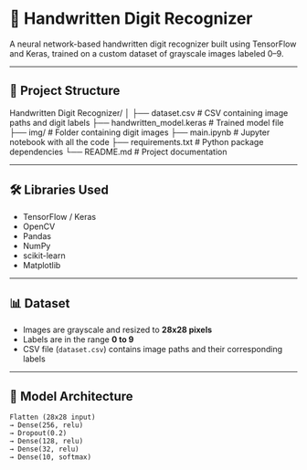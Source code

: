 # 🧠 Handwritten Digit Recognizer

A neural network-based handwritten digit recognizer built using TensorFlow and Keras, trained on a custom dataset of grayscale images labeled 0–9.

---

## 📂 Project Structure

Handwritten Digit Recognizer/ │ ├── dataset.csv # CSV containing image paths and digit labels ├── handwritten_model.keras # Trained model file ├── img/ # Folder containing digit images ├── main.ipynb # Jupyter notebook with all the code ├── requirements.txt # Python package dependencies └── README.md # Project documentation

---

## 🛠️ Libraries Used

- TensorFlow / Keras
- OpenCV
- Pandas
- NumPy
- scikit-learn
- Matplotlib

---

## 📊 Dataset

- Images are grayscale and resized to **28x28 pixels**
- Labels are in the range **0 to 9**
- CSV file (`dataset.csv`) contains image paths and their corresponding labels

---

## 🚀 Model Architecture

```text
Flatten (28x28 input)
→ Dense(256, relu)
→ Dropout(0.2)
→ Dense(128, relu)
→ Dense(32, relu)
→ Dense(10, softmax)


